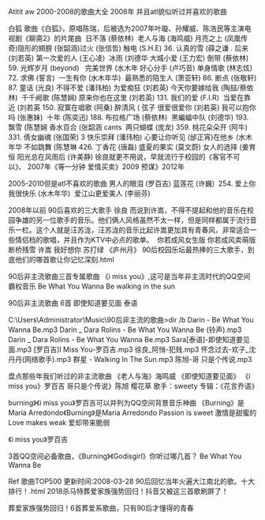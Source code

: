 Atitit aw 2000-2008的歌曲大全
2008年 并且atl貌似听过并喜欢的歌曲

白狐
歌曲《白狐》，原唱陈瑞，后被选为2007年叶璇、孙耀威、陈浩民等主演电视剧《聊斋2》的片尾曲
 日不落 (蔡依林) 
老人与海 (海鸣威)
月亮之上 (凤凰传奇)隐形的翅膀 (张韶涵)过火 (张信哲)
触电 (S.H.E) 36. 认真的雪 (薛之谦
 . 后来 (刘若英)
第一次爱的人 (王心凌)
 冰雨 (刘德华 大城小爱 (王力宏) 倒带 (蔡依林) 59. 光辉岁月 (beyond) 
 完美世界 (水木年  好心分手 (卢巧音)
单身情歌 (林志炫) 72. 求佛 (誓言)
 一生有你 (水木年华)
 最熟悉的陌生人 (萧亚轩) 86. 断点 (张敬轩) 87. 童话 (光良)
不得不爱 (潘玮柏) 为爱痴狂 (刘若英)
今天你要嫁给我 (陶喆/蔡依林) 
千千阙歌 (陈慧娴)
原来你也在这里 (刘若英) 131. 我们的爱 (F.I.R) 
当爱在靠近 (刘若英
150. 寂寞在唱歌 (阿桑)
醉清风 ( 弦子 很爱很爱你 (刘若英) 我可以抱你吗 (张惠妹)
 十年 (陈奕迅) 188. 布拉格广场 (蔡依林) 
黑蝙蝠中队 (刘德华)
193. 飘雪 (陈慧娴
香水百合 (张韶涵  cants
 两只蝴蝶 (庞龙) 359. 桃花朵朵开 (阿牛)
331. 倩女幽魂 (张国荣) 3
快乐崇拜 (潘玮柏) 心要让你听见 (邰正宵)在他乡 (水木年华
不如跳舞 (陈慧琳  426. 丁香花 (唐磊)
盛夏的果实 (莫文蔚) 女人的选择 (姜育恒
阳光总在风雨后 (许美静)
徐良就更不用说，早就流行于校园的《客官不可以》、
2007年《等一分钟
爱情买卖》2009
预谋》2012年

2005-2010但是atl不喜欢的歌曲
男人的眼泪 (罗百吉) 蓝莲花 (许巍) 
254. 爱上你我很快乐 (水木年华)
 爱江山更爱美人 (李丽芬)  

2008年以前
90后喜欢的三大歌手
徐良
而说到许嵩，不得不提起和他的音乐在校园争雄的另一位歌手的音乐。他们俩人风格虽然不太一样，但是同样都属于流行音乐一栏。这个人就是汪苏泷，汪苏泷的音乐比起许嵩更加具有青春风，非常适合一些情侣档的歌唱，并且作为KTV中必点的歌单。
 你若成风女生版 你若成风卖萌版
断桥残雪 许嵩 我好想你 苏打绿
《庐州月》
90后校园乐坛最热捧的三大歌手，到底他们的哪首歌让你记忆深刻.html

90后非主流歌曲三首专属歌曲
 《i miss you》,这可是当年非主流时代的QQ空间霸权音乐
Be What You Wanna Be
walking in the sun

90后非主流歌曲 6首
即使知道要见面 泰语

C:\Users\Administrator\Music\90后非主流的歌曲>dir /b
Darin - Be What You Wanna Be.mp3
Darin _ Dara Rolins - Be What You Wanna Be (铃声).mp3
Darin _ Dara Rolins - Be What You Wanna Be.mp3
Sara[泰语]-即使知道要见面.mp3
[罗百吉]I Miss You-罗百吉.mp3
徐良_阿悄-犯贱.mp3
怀念过去-欢子_沈丹丹(网络歌手).mp3
群星 - Walking In The Sun.mp3
陈旭-哥 只是个传说.mp3

盘点那些年我们听过的非主流歌曲
《老人与海》海鸣威
《即使知道要见面》
《i miss you》罗百吉
哥只是个传说》陈旭
樱花草 歌手：sweety 专辑：《花言乔语》

burning》《i miss you》罗百吉可以并列为QQ空间背景音乐神曲
《Burning》是Maria Arredondo《Burning》是Maria Arredondo
Passion is sweet
激情是甜蜜的
Love makes weak
爱却带来脆弱

《i miss you》罗百吉

3首QQ空间必备歌曲，《Burning》《Godisgirl》你听过哪几首？
Be What You Wanna Be



Ref
歌曲TOP500 更新时间:2008-03-28
90后回忆当年火遍大江南北的歌。十大排行！.html
2018杀马特葬爱家族强势回归！抖音又被这三首歌刷屏了！

葬爱家族强势回归！6首葬爱系歌曲，只有90后才懂得的青春

